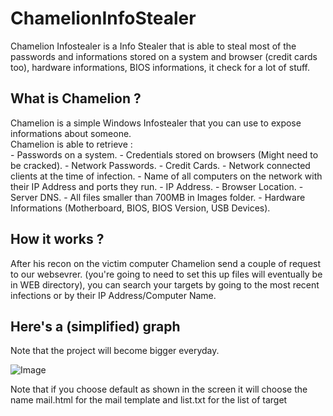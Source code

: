 # ChamelionInfoStealer
Chamelion Infostealer is a Info Stealer that is able to steal most of the passwords and informations stored on a system and browser (credit cards too), hardware informations, BIOS informations, it check for a lot of stuff.<br>

<h2>What is Chamelion ?</h2>
Chamelion is a simple Windows Infostealer that you can use to expose informations about someone.<br>
Chamelion is able to retrieve :<br>
     - Passwords on a system.
     - Credentials stored on browsers (Might need to be cracked).
     - Network Passwords.
     - Credit Cards.
     - Network connected clients at the time of infection.
     - Name of all computers on the network with their IP Address and ports they run.
     - IP Address.
     - Browser Location.
     - Server DNS.
     - All files smaller than 700MB in Images folder.
     - Hardware Informations (Motherboard, BIOS, BIOS Version, USB Devices).

<h2>How it works ?</h2>
After his recon on the victim computer Chamelion send a couple of request to our websevrer. (you're going to need to set this up files will eventually be in WEB directory), you can search your targets by going to the most recent infections or by their IP Address/Computer Name.

<h2>Here's a (simplified) graph</h2>
Note that the project will become bigger everyday.

![Image](https://i.imgur.com/tffP503.png)

Note that if you choose default as shown in the screen it will choose the name mail.html for the mail template and list.txt for the list of target
